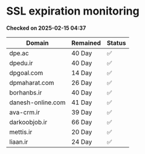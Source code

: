 # SSL expiration monitoring

**Checked on 2025-02-15 04:37**

| Domain | Remained | Status       |
|--------|----------|--------------|
| dpe.ac     | 40 Day   | ✅ |
| dpedu.ir     | 40 Day   | ✅ |
| dpgoal.com     | 14 Day   | ✅ |
| dpmaharat.com     | 26 Day   | ✅ |
| borhanbs.ir     | 40 Day   | ✅ |
| danesh-online.com     | 41 Day   | ✅ |
| ava-crm.ir     | 39 Day   | ✅ |
| darkoobjob.ir     | 66 Day   | ✅ |
| mettis.ir     | 20 Day   | ✅ |
| liaan.ir     | 24 Day   | ✅ |
